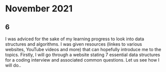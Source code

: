 # November 2021

## 6

I was adviced for the sake of my learning progress to look into data structures and algorithms. I was given resources (linkes to various websites, YouTube videos and more) that can hopefully introduce me to the topics.
Firstly, I will go through a website stating 7 essential data structures for a coding interview and associated common questions. Let us see how I will do..
